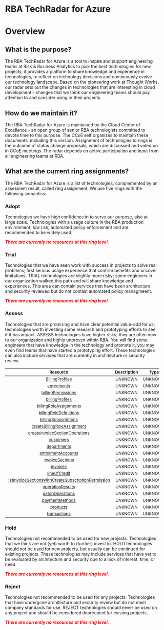 
RBA TechRadar for Azure
=======================

# Overview

## What is the purpose?


The RBA TechRadar for Azure is a tool to inspire and support engineering teams at Risk & Business Analytics to pick the best technologies for new projects; it provides a platform to share knowledge and experience in technologies, to reflect on technology decisions and continuously evolve our technology landscape.  Based on the pioneering work at Thought Works, our radar sets out the changes in technologies that are interesting in cloud development - changes that we think our engineering teams should pay attention to and consider using in their projects.
## How do we maintain it?


The RBA TechRadar for Azure is maintained by the Cloud Center of Excellence - an open group of senior RBA technologists committed to devote time to this purpose.  The CCoE self organizes to maintain these documents, including this version.  Assignment of technologies to rings is the outcome of status change proposals, which are discussed and voted on in CCoE meetings.  The radar depends on active participation and input from all engineering teams at RBA.
## What are the current ring assignments?


The RBA TechRadar for Azure is a list of technologies, complemented by an assesment result, called ring assignment.  We use five rings with the following semantics:
### Adopt


Technologies we have high confidence in to serve our purpose, also at large scale.  Technologies with a usage culture in the RBA production environment, low risk, automated policy enforcement and are recommended to be widely used.  
  
***<font color="red"> There are currently no resources at this ring level. </font>***
### Trial


Technologies that we have seen work with success in projects to solve real problems;  first serious usage experience that confirm benefits and uncover limitations.  TRIAL technologies are slightly more risky; some engineers in our organization walked this path and will share knowledge and experiences.  This area can contain services that have been architecture and security reviewed but do not contain automated policy managmeent.  
  
***<font color="red"> There are currently no resources at this ring level. </font>***
### Assess


Technologies that are promising and have clear potential value-add for us; technologies worth investing some research and prototyping efforts to see if it has impact.  ASSESS technologies have higher risks;  they are often new to our organization and highly unproven within RBA.  You will find some engineers that have knowledge in the technology and promote it, you may even find teams that have started a prototyping effort.  These technologies can also include services that are currently in architecture or security review.  

|<sub>Resource</sub>|<sub>Description</sub>|<sub>Type</sub>|<sub>Status</sub>|
| :---: | :---: | :---: | :---: |
|<sub>[BillingProfiles](https://github.com/openrba/python-azure-techradar/tree/master/Microsoft.AlertsManagement/billingAccounts/BillingProfiles)</sub>|<sub>UNKNOWN</sub>|<sub>UNKNOWN</sub>|<sub>ASSESS</sub>|
|<sub>[agreements](https://github.com/openrba/python-azure-techradar/tree/master/Microsoft.AlertsManagement/billingAccounts/agreements)</sub>|<sub>UNKNOWN</sub>|<sub>UNKNOWN</sub>|<sub>ASSESS</sub>|
|<sub>[billingPermissions](https://github.com/openrba/python-azure-techradar/tree/master/Microsoft.AlertsManagement/billingAccounts/billingPermissions)</sub>|<sub>UNKNOWN</sub>|<sub>UNKNOWN</sub>|<sub>ASSESS</sub>|
|<sub>[billingProfiles](https://github.com/openrba/python-azure-techradar/tree/master/Microsoft.AlertsManagement/billingAccounts/billingProfiles)</sub>|<sub>UNKNOWN</sub>|<sub>UNKNOWN</sub>|<sub>ASSESS</sub>|
|<sub>[billingRoleAssignments](https://github.com/openrba/python-azure-techradar/tree/master/Microsoft.AlertsManagement/billingAccounts/billingRoleAssignments)</sub>|<sub>UNKNOWN</sub>|<sub>UNKNOWN</sub>|<sub>ASSESS</sub>|
|<sub>[billingRoleDefinitions](https://github.com/openrba/python-azure-techradar/tree/master/Microsoft.AlertsManagement/billingAccounts/billingRoleDefinitions)</sub>|<sub>UNKNOWN</sub>|<sub>UNKNOWN</sub>|<sub>ASSESS</sub>|
|<sub>[billingSubscriptions](https://github.com/openrba/python-azure-techradar/tree/master/Microsoft.AlertsManagement/billingAccounts/billingSubscriptions)</sub>|<sub>UNKNOWN</sub>|<sub>UNKNOWN</sub>|<sub>ASSESS</sub>|
|<sub>[createBillingRoleAssignment](https://github.com/openrba/python-azure-techradar/tree/master/Microsoft.AlertsManagement/billingAccounts/createBillingRoleAssignment)</sub>|<sub>UNKNOWN</sub>|<sub>UNKNOWN</sub>|<sub>ASSESS</sub>|
|<sub>[createInvoiceSectionOperations](https://github.com/openrba/python-azure-techradar/tree/master/Microsoft.AlertsManagement/billingAccounts/createInvoiceSectionOperations)</sub>|<sub>UNKNOWN</sub>|<sub>UNKNOWN</sub>|<sub>ASSESS</sub>|
|<sub>[customers](https://github.com/openrba/python-azure-techradar/tree/master/Microsoft.AlertsManagement/billingAccounts/customers)</sub>|<sub>UNKNOWN</sub>|<sub>UNKNOWN</sub>|<sub>ASSESS</sub>|
|<sub>[departments](https://github.com/openrba/python-azure-techradar/tree/master/Microsoft.AlertsManagement/billingAccounts/departments)</sub>|<sub>UNKNOWN</sub>|<sub>UNKNOWN</sub>|<sub>ASSESS</sub>|
|<sub>[enrollmentAccounts](https://github.com/openrba/python-azure-techradar/tree/master/Microsoft.AlertsManagement/billingAccounts/enrollmentAccounts)</sub>|<sub>UNKNOWN</sub>|<sub>UNKNOWN</sub>|<sub>ASSESS</sub>|
|<sub>[invoiceSections](https://github.com/openrba/python-azure-techradar/tree/master/Microsoft.AlertsManagement/billingAccounts/invoiceSections)</sub>|<sub>UNKNOWN</sub>|<sub>UNKNOWN</sub>|<sub>ASSESS</sub>|
|<sub>[invoices](https://github.com/openrba/python-azure-techradar/tree/master/Microsoft.AlertsManagement/billingAccounts/invoices)</sub>|<sub>UNKNOWN</sub>|<sub>UNKNOWN</sub>|<sub>ASSESS</sub>|
|<sub>[lineOfCredit](https://github.com/openrba/python-azure-techradar/tree/master/Microsoft.AlertsManagement/billingAccounts/lineOfCredit)</sub>|<sub>UNKNOWN</sub>|<sub>UNKNOWN</sub>|<sub>ASSESS</sub>|
|<sub>[listInvoiceSectionsWithCreateSubscriptionPermission](https://github.com/openrba/python-azure-techradar/tree/master/Microsoft.AlertsManagement/billingAccounts/listInvoiceSectionsWithCreateSubscriptionPermission)</sub>|<sub>UNKNOWN</sub>|<sub>UNKNOWN</sub>|<sub>ASSESS</sub>|
|<sub>[operationResults](https://github.com/openrba/python-azure-techradar/tree/master/Microsoft.AlertsManagement/billingAccounts/operationResults)</sub>|<sub>UNKNOWN</sub>|<sub>UNKNOWN</sub>|<sub>ASSESS</sub>|
|<sub>[patchOperations](https://github.com/openrba/python-azure-techradar/tree/master/Microsoft.AlertsManagement/billingAccounts/patchOperations)</sub>|<sub>UNKNOWN</sub>|<sub>UNKNOWN</sub>|<sub>ASSESS</sub>|
|<sub>[paymentMethods](https://github.com/openrba/python-azure-techradar/tree/master/Microsoft.AlertsManagement/billingAccounts/paymentMethods)</sub>|<sub>UNKNOWN</sub>|<sub>UNKNOWN</sub>|<sub>ASSESS</sub>|
|<sub>[products](https://github.com/openrba/python-azure-techradar/tree/master/Microsoft.AlertsManagement/billingAccounts/products)</sub>|<sub>UNKNOWN</sub>|<sub>UNKNOWN</sub>|<sub>ASSESS</sub>|
|<sub>[transactions](https://github.com/openrba/python-azure-techradar/tree/master/Microsoft.AlertsManagement/billingAccounts/transactions)</sub>|<sub>UNKNOWN</sub>|<sub>UNKNOWN</sub>|<sub>ASSESS</sub>|

### Hold


Technologies not recommended to be used for new projects. Technologies that we think are not (yet) worth to (further) invest in.  HOLD technologies should not be used for new projects, but usually can be continued for existing projects.  These technologies may include services that have yet to be evaluated by architecture and security due to a lack of interest, time, or need.  
  
***<font color="red"> There are currently no resources at this ring level. </font>***
### Reject


Technologies not recommended to be used for any projects. Technologies that have undergone architecture and security review but do not meet company standards for use.  REJECT technologies should never be used on any project and should be considered deprecated for existing projects.  
  
***<font color="red"> There are currently no resources at this ring level. </font>***